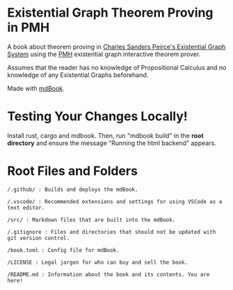 # Existential Graph Theorem Proving in PMH

A book about theorem proving in [Charles Sanders Peirce's Existential Graph System](https://en.wikipedia.org/wiki/Existential_graph#The_graphs) using the [PMH](https://github.com/RAIRLab/Peirce-My-Heart) existential graph interactive theorem prover. 

Assumes that the reader has no knowledge of Propositional Calculus and no knowledge of any Existential Graphs beforehand.

Made with [mdBook](https://github.com/rust-lang/mdBook).

# Testing Your Changes Locally!

Install rust, cargo and mdbook.
Then, run "mdbook build" in the **root directory** and ensure the message "Running the html backend" appears.


# Root Files and Folders

```
/.github/ : Builds and deploys the mdBook.

/.vscode/ : Recommended extensions and settings for using VSCode as a text editor.

/src/ : Markdown files that are built into the mdBook.

/.gitignore : Files and directories that should not be updated with git version control.

/book.toml : Config file for mdBook.

/LICENSE : Legal jargon for who can buy and sell the book.

/README.md : Information about the book and its contents. You are here!
```